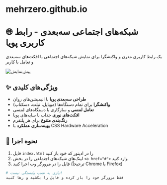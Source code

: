# mehrzero.github.io
# 🌐 شبکه‌های اجتماعی سه‌بعدی - رابط کاربری پویا

یک رابط کاربری مدرن و واکنشگرا برای نمایش شبکه‌های اجتماعی با افکت‌های سه‌بعدی و تعامل با کاربر

![پیش‌نمایش](https://via.placeholder.com/800x600/1a1a1a/ffffff?text=3D+Social+Links+Preview)

## ✨ ویژگی‌های کلیدی

- **طراحی سه‌بعدی پویا** با انیمیشن‌های روان
- **واکنشگرا** برای تمام دستگاه‌ها (موبایل، تبلت، دسکتاپ)
- **تعامل لمسی** و سازگاری با دستگاه‌های لمسی
- **افکت‌های نوری** جذاب با سایه‌های پویا
- **رنگ‌بندی متنوع** برای هر پلتفرم
- **بهینه‌سازی عملکرد** با CSS Hardware Acceleration

## 🚀 نحوه اجرا

1. فایل `index.html` را در ادیتور کد خود باز کنید
2. لینک‌های شبکه‌های اجتماعی را در بخش `<a href="#">` وارد کنید
3. فایل را در مرورگر وب اجرا کنید (ترجیحاً Chrome یا Firefox)

```bash
# نیازی به نصب وابستگی نیست!
فقط مرورگر خود را باز کرده و فایل را بکشید و رها کنید
